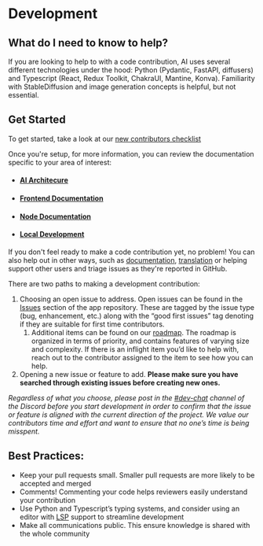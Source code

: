 # Development

## **What do I need to know to help?**

If you are looking to help to with a code contribution, AI uses several different technologies under the hood: Python (Pydantic, FastAPI, diffusers) and Typescript (React, Redux Toolkit, ChakraUI, Mantine, Konva). Familiarity with StableDiffusion and image generation concepts is helpful, but not essential. 


## **Get Started**

To get started, take a look at our [new contributors checklist](newContributorChecklist.md)

Once you're setup, for more information, you can review the documentation specific to your area of interest:

* #### [AI Architecure](../ARCHITECTURE.md)
* #### [Frontend Documentation](https://github.com/aittorai/ai/tree/main/aittor/frontend/web)
* #### [Node Documentation](../INVOCATIONS.md)
* #### [Local Development](../LOCAL_DEVELOPMENT.md)



If you don't feel ready to make a code contribution yet, no problem! You can also help out in other ways, such as [documentation](documentation.md), [translation](translation.md) or helping support other users and triage issues as they're reported in GitHub.

There are two paths to making a development contribution: 

1. Choosing an open issue to address. Open issues can be found in the [Issues](https://github.com/aittorai/ai/issues?q=is%3Aissue+is%3Aopen) section of the app repository. These are tagged by the issue type (bug, enhancement, etc.) along with the “good first issues” tag denoting if they are suitable for first time contributors.
    1. Additional items can be found on our [roadmap](https://github.com/orgs/aittor-ai/projects/7). The roadmap is organized in terms of priority, and contains features of varying size and complexity. If there is an inflight item you’d like to help with, reach out to the contributor assigned to the item to see how you can help. 
2. Opening a new issue or feature to add. **Please make sure you have searched through existing issues before creating new ones.**

*Regardless of what you choose, please post in the  [#dev-chat](https://discord.com/channels/1020123559063990373/1049495067846524939) channel of the Discord before you start development in order to confirm that the issue or feature is aligned with the current direction of the project. We value our contributors time and effort and want to ensure that no one’s time is being misspent.*

## Best Practices: 
* Keep your pull requests small. Smaller pull requests are more likely to be accepted and merged
* Comments! Commenting your code helps reviewers easily understand your contribution
* Use Python and Typescript’s typing systems, and consider using an editor with [LSP](https://microsoft.github.io/language-server-protocol/) support to streamline development
* Make all communications public. This ensure knowledge is shared with the whole community



